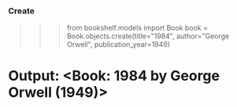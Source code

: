 ### Create
>>> from bookshelf.models import Book
>>> book = Book.objects.create(title="1984", author="George Orwell", publication_year=1949)
# Output: <Book: 1984 by George Orwell (1949)>